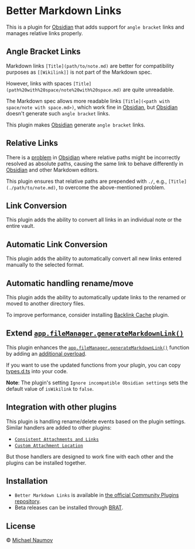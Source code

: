 # Better Markdown Links

This is a plugin for [Obsidian] that adds support for `angle bracket` links and manages relative links properly.

## Angle Bracket Links

Markdown links `[Title](path/to/note.md)` are better for compatibility purposes as `[[Wikilink]]` is not part of the Markdown spec.

However, links with spaces `[Title](path%20with%20space/note%20with%20space.md)` are quite unreadable.

The Markdown spec allows more readable links `[Title](<path with space/note with space.md>)`, which work fine in [Obsidian], but [Obsidian] doesn't generate such `angle bracket` links.

This plugin makes [Obsidian] generate `angle bracket` links.

## Relative Links

There is a [problem](https://forum.obsidian.md/t/add-settings-to-control-link-resolution-mode/69560) in [Obsidian] where relative paths might be incorrectly resolved as absolute paths, causing the same link to behave differently in [Obsidian] and other Markdown editors.

This plugin ensures that relative paths are prepended with `./`, e.g., `[Title](./path/to/note.md)`, to overcome the above-mentioned problem.

## Link Conversion

This plugin adds the ability to convert all links in an individual note or the entire vault.

## Automatic Link Conversion

This plugin adds the ability to automatically convert all new links entered manually to the selected format.

## Automatic handling rename/move

This plugin adds the ability to automatically update links to the renamed or moved to another directory files.

To improve performance, consider installing [Backlink Cache](https://obsidian.md/plugins?id=backlink-cache) plugin.

## Extend [`app.fileManager.generateMarkdownLink()`][generateMarkdownLink]

This plugin enhances the [`app.fileManager.generateMarkdownLink()`][generateMarkdownLink] function by adding an [additional overload](./types.d.ts).

If you want to use the updated functions from your plugin, you can copy [types.d.ts](./types.d.ts) into your code.

**Note**: The plugin's setting `Ignore incompatible Obsidian settings` sets the default value of `isWikilink` to `false`.

## Integration with other plugins

This plugin is handling rename/delete events based on the plugin settings. Similar handlers are added to other plugins:

- [`Consistent Attachments and Links`](https://obsidian.md/plugins?id=consistent-attachments-and-links)
- [`Custom Attachment Location`](https://obsidian.md/plugins?id=obsidian-custom-attachment-location)

But those handlers are designed to work fine with each other and the plugins can be installed together.

## Installation

- `Better Markdown Links` is available in [the official Community Plugins repository](https://obsidian.md/plugins?id=better-markdown-links).
- Beta releases can be installed through [BRAT](https://obsidian.md/plugins?id=obsidian42-brat).

## License

© [Michael Naumov](https://github.com/mnaoumov/)

[Obsidian]: https://obsidian.md/

[generateMarkdownLink]: https://github.com/obsidianmd/obsidian-api/blob/ea526e2459ad3f188c994862a9b106d94bf0f692/obsidian.d.ts#L1435
